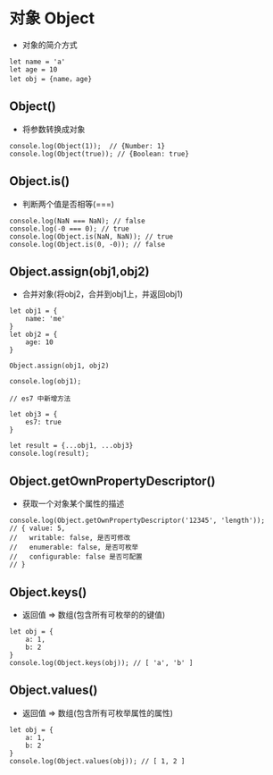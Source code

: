 # 对象 Object
* 对象的简介方式
```
let name = 'a'
let age = 10
let obj = {name，age}
 ```
## Object()
 * 将参数转换成对象
```
console.log(Object(1));  // {Number: 1}
console.log(Object(true)); // {Boolean: true}
```
## Object.is()
* 判断两个值是否相等(===)
```
console.log(NaN === NaN); // false
console.log(-0 === 0); // true
console.log(Object.is(NaN, NaN)); // true
console.log(Object.is(0, -0)); // false
```
## Object.assign(obj1,obj2)
* 合并对象(将obj2，合并到obj1上，并返回obj1)
```
let obj1 = {
    name: 'me'
}
let obj2 = {
    age: 10
}

Object.assign(obj1, obj2)

console.log(obj1);

// es7 中新增方法

let obj3 = {
    es7: true
}

let result = {...obj1, ...obj3}
console.log(result);
```
## Object.getOwnPropertyDescriptor()
* 获取一个对象某个属性的描述
```
console.log(Object.getOwnPropertyDescriptor('12345', 'length'));
// { value: 5,
//   writable: false, 是否可修改
//   enumerable: false, 是否可枚举
//   configurable: false 是否可配置
// }
```
## Object.keys()
* 返回值 => 数组(包含所有可枚举的的键值)
```
let obj = {
    a: 1,
    b: 2
}
console.log(Object.keys(obj)); // [ 'a', 'b' ]
```

## Object.values()
* 返回值 => 数组(包含所有可枚举属性的属性)
```
let obj = {
    a: 1,
    b: 2
}
console.log(Object.values(obj)); // [ 1, 2 ]
```


